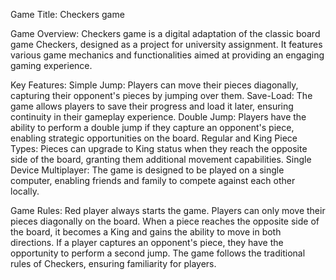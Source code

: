 Game Title: Checkers game

Game Overview:
Checkers game is a digital adaptation of the classic board game Checkers, designed as a project for university assignment. It features various game mechanics and functionalities aimed at providing an engaging gaming experience.

Key Features:
Simple Jump: Players can move their pieces diagonally, capturing their opponent's pieces by jumping over them.
Save-Load: The game allows players to save their progress and load it later, ensuring continuity in their gameplay experience. 
Double Jump: Players have the ability to perform a double jump if they capture an opponent's piece, enabling strategic opportunities on the board. 
Regular and King Piece Types: Pieces can upgrade to King status when they reach the opposite side of the board, granting them additional movement capabilities.
Single Device Multiplayer: The game is designed to be played on a single computer, enabling friends and family to compete against each other locally.

Game Rules:
Red player always starts the game.
Players can only move their pieces diagonally on the board.
When a piece reaches the opposite side of the board, it becomes a King and gains the ability to move in both directions.
If a player captures an opponent's piece, they have the opportunity to perform a second jump.
The game follows the traditional rules of Checkers, ensuring familiarity for players.

